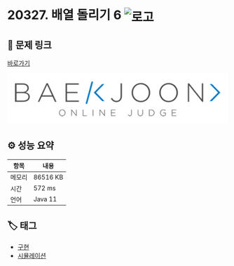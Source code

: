 # 20327. 배열 돌리기 6 <img src="https://d2gd6pc034wcta.cloudfront.net/tier/14.svg" alt="로고" height="32" style="vertical-align: middle;" />

## 🔗 문제 링크

[바로가기](https://www.acmicpc.net/problem/20327)

![백준 로고](../../images/boj.png)

## ⚙️ 성능 요약

| 항목   | 내용     |
| ------ | -------- |
| 메모리 | 86516 KB |
| 시간   | 572 ms   |
| 언어   | Java 11  |

## 🏷️ 태그

- [구현](https://www.acmicpc.net/problemset?sort=ac_desc&algo=102)
- [시뮬레이션](https://www.acmicpc.net/problemset?sort=ac_desc&algo=141)
